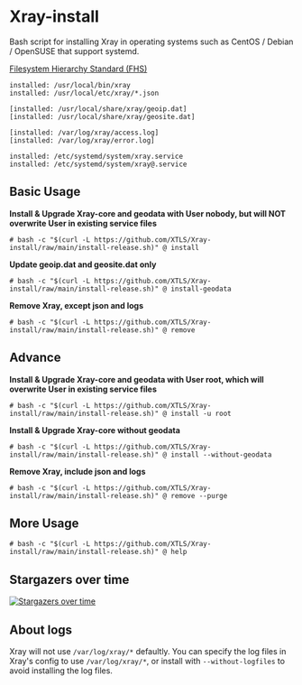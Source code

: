 # Xray-install

Bash script for installing Xray in operating systems such as CentOS / Debian / OpenSUSE that support systemd.

[Filesystem Hierarchy Standard (FHS)](https://en.wikipedia.org/wiki/Filesystem_Hierarchy_Standard)

```
installed: /usr/local/bin/xray
installed: /usr/local/etc/xray/*.json

[installed: /usr/local/share/xray/geoip.dat]
[installed: /usr/local/share/xray/geosite.dat]

[installed: /var/log/xray/access.log]
[installed: /var/log/xray/error.log]

installed: /etc/systemd/system/xray.service
installed: /etc/systemd/system/xray@.service
```

## Basic Usage

**Install & Upgrade Xray-core and geodata with User nobody, but will NOT overwrite User in existing service files**

```
# bash -c "$(curl -L https://github.com/XTLS/Xray-install/raw/main/install-release.sh)" @ install
```

**Update geoip.dat and geosite.dat only**

```
# bash -c "$(curl -L https://github.com/XTLS/Xray-install/raw/main/install-release.sh)" @ install-geodata
```

**Remove Xray, except json and logs**

```
# bash -c "$(curl -L https://github.com/XTLS/Xray-install/raw/main/install-release.sh)" @ remove
```

## Advance

**Install & Upgrade Xray-core and geodata with User root, which will overwrite User in existing service files**

```
# bash -c "$(curl -L https://github.com/XTLS/Xray-install/raw/main/install-release.sh)" @ install -u root
```

**Install & Upgrade Xray-core without geodata**

```
# bash -c "$(curl -L https://github.com/XTLS/Xray-install/raw/main/install-release.sh)" @ install --without-geodata
```

**Remove Xray, include json and logs**

```
# bash -c "$(curl -L https://github.com/XTLS/Xray-install/raw/main/install-release.sh)" @ remove --purge
```

## More Usage

```
# bash -c "$(curl -L https://github.com/XTLS/Xray-install/raw/main/install-release.sh)" @ help
```

## Stargazers over time

[![Stargazers over time](https://starchart.cc/XTLS/Xray-install.svg)](https://starchart.cc/XTLS/Xray-install)

## About logs

Xray will not use `/var/log/xray/*` defaultly. You can specify the log files in Xray's config to use `/var/log/xray/*`, or install with `--without-logfiles` to avoid installing the log files.
